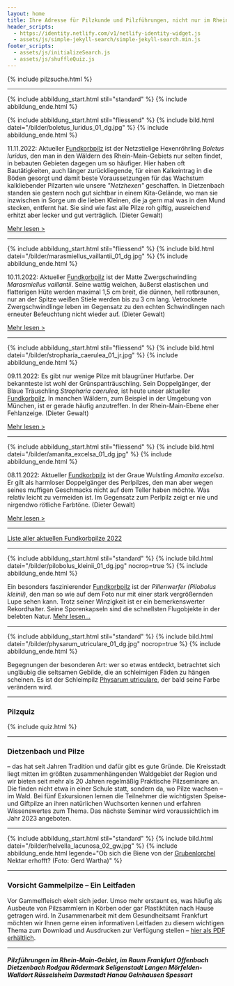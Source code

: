 ```yaml
---
layout: home
title: Ihre Adresse für Pilzkunde und Pilzführungen, nicht nur im Rhein-Main-Gebiet
header_scripts:
  - https://identity.netlify.com/v1/netlify-identity-widget.js
  - assets/js/simple-jekyll-search/simple-jekyll-search.min.js
footer_scripts:
  - assets/js/initializeSearch.js
  - assets/js/shuffleQuiz.js
---
```

{% include pilzsuche.html %}

- - -

{% include abbildung_start.html stil="standard" %}
{% include abbildung_ende.html %}

{% include abbildung_start.html stil="fliessend" %}
{% include bild.html datei="/bilder/boletus_luridus_01_dg.jpg" %}
{% include abbildung_ende.html %}

11.11.2022:  Aktueller [Fundkorbpilz](AA "Glossar-") ist der Netzstielige Hexenröhrling  *Boletus luridus*, den man in den Wäldern des Rhein-Main-Gebiets nur selten findet, in bebauten Gebieten dagegen um so häufiger. Hier haben oft Bautätigkeiten, auch länger zurückliegende, für einen Kalkeintrag in die Böden gesorgt und damit beste Voraussetzungen für das Wachstum kalkliebender Pilzarten wie unsere *"Netzhexen"* geschaffen. In Dietzenbach standen sie gestern noch gut sichtbar in einem Kita-Gelände, wo man sie inzwischen in Sorge um die lieben Kleinen, die ja gern mal was in den Mund stecken, entfernt hat. Sie sind wie fast alle Pilze roh giftig, ausreichend erhitzt aber lecker und gut verträglich. (Dieter Gewalt)

[Mehr lesen >](/pilze/boletus-luridus-netzstieliger-hexenröhrling)

<div style="clear:  both"></div>

- - -

{% include abbildung_start.html stil="fliessend" %}
{% include bild.html datei="/bilder/marasmiellus_vaillantii_01_dg.jpg" %}
{% include abbildung_ende.html %}

10.11.2022:  Aktueller [Fundkorbpilz](AA "Glossar-") ist der Matte Zwergschwindling *Marasmiellus vaillantii*. Seine wattig weichen, äußerst elastischen und flatterigen Hüte werden maximal 1,5 cm breit, die dünnen, hell rotbraunen, nur an der Spitze weißen Stiele werden bis zu 3 cm lang. Vetrocknete Zwergschwindlinge leben im Gegensatz zu den echten Schwindlingen nach erneuter Befeuchtung nicht wieder auf. (Dieter Gewalt)

[Mehr lesen >](/pilze/marasmiellus-vaillantii-matter-zwergschwindling)

<div style="clear:  both"></div>

- - -

{% include abbildung_start.html stil="fliessend" %}
{% include bild.html datei="/bilder/stropharia_caerulea_01_jr.jpg" %}
{% include abbildung_ende.html %}

09.11.2022:  Es gibt nur wenige Pilze mit blaugrüner Hutfarbe. Der bekannteste ist wohl der Grünspanträuschling. Sein Doppelgänger, der Blaue Träuschling  *Stropharia caerulea*, ist heute unser aktueller [Fundkorbpilz](AA "Glossar-"). In manchen Wäldern, zum Beispiel in der Umgebung von München, ist er gerade häufig anzutreffen. In der Rhein-Main-Ebene eher Fehlanzeige. (Dieter Gewalt)

[Mehr lesen >](/pilze/stropharia-caerulea-blauer-träuschling)

<div style="clear:  both"></div>

- - -

{% include abbildung_start.html stil="fliessend" %}
{% include bild.html datei="/bilder/amanita_excelsa_01_dg.jpg" %}
{% include abbildung_ende.html %}

08.11.2022:  Aktueller [Fundkorbpilz](AA "Glossar-") ist der Graue Wulstling *Amanita excelsa*. Er gilt als harmloser Doppelgänger des Perlpilzes, den man aber wegen seines muffigen Geschmacks nicht auf dem Teller haben möchte. Was relativ leicht zu vermeiden ist. Im Gegensatz zum Perlpilz zeigt er nie und nirgendwo rötliche Farbtöne. (Dieter Gewalt)

[Mehr lesen >](/pilze/amanita-excelsa-grauer-wulstling)

<div style="clear:  both"></div>

- - -

[Liste aller aktuellen Fundkorbpilze 2022](/artikel/liste-aller-aktuellen-fundkorbpilze-2022.html)

- - -

{% include abbildung_start.html stil="standard" %}
{% include bild.html datei="/bilder/pilobolus_kleinii_01_dg.jpg" nocrop=true %}
{% include abbildung_ende.html %}

Ein besonders faszinierender [Fundkorbpilz](AA "Glossar-") ist der *Pillenwerfer (Pilobolus kleinii)*, den man so wie auf dem Foto nur mit einer stark vergrößernden Lupe sehen kann. Trotz seiner Winzigkeit ist er ein bemerkenswerter Rekordhalter. Seine Sporenkapseln sind die schnellsten Flugobjekte in der belebten Natur. [Mehr lesen...](/pilze/pilobolus-kleinii-pillenwerfer)

- - -

{% include abbildung_start.html stil="standard" %}
{% include bild.html datei="/bilder/physarum_utriculare_01_dg.jpg" nocrop=true %}
{% include abbildung_ende.html %}

Begegnungen der besonderen Art: wer so etwas entdeckt, betrachtet sich ungläubig die seltsamen Gebilde, die an schleimigen Fäden zu hängen scheinen. Es ist der Schleimpilz [Physarum utriculare](/pilze/physarum-utriculare-fadenfruchtschleimpilz), der bald seine Farbe verändern wird.

- - -

### Pilzquiz

{% include quiz.html %}

- - -

### Dietzenbach und Pilze

– das hat seit Jahren Tradition und dafür gibt es gute Gründe. Die Kreisstadt liegt mitten im größten zusammenhängenden Waldgebiet der Region und wir bieten seit mehr als 20 Jahren regelmäßig Praktische Pilzseminare an. Die finden nicht etwa in einer Schule statt, sondern da, wo Pilze wachsen – im Wald. Bei fünf Exkursionen lernen die Teilnehmer die wichtigsten Speise- und Giftpilze an ihren natürlichen Wuchsorten kennen und erfahren Wissenswertes zum Thema. Das nächste Seminar wird voraussichtlich im Jahr 2023 angeboten.  

- - -

{% include abbildung_start.html stil="standard" %}
{% include bild.html datei="/bilder/helvella_lacunosa_02_gw.jpg" %}
{% include abbildung_ende.html legende="Ob sich die Biene von der <a href='/pilze/helvella-lacunosa-grubenlorchel'>Grubenlorchel</a> Nektar erhofft?  (Foto: Gerd Wartha)" %}

- - -

### Vorsicht Gammelpilze – Ein Leitfaden

Vor Gammelfleisch ekelt sich jeder. Umso mehr erstaunt es, was häufig als Ausbeute von Pilzsammlern in Körben oder gar Plastiktüten nach Hause getragen wird. In Zusammenarbeit mit dem Gesundheitsamt Frankfurt möchten wir Ihnen gerne einen informativen Leitfaden zu diesem wichtigen Thema zum Download und Ausdrucken zur Verfügung stellen – [hier als PDF erhältlich](/assets/docs/Fundkorb.de-Gammelpilze.pdf).

- - -

##### Pilzführungen im Rhein-Main-Gebiet, im Raum Frankfurt Offenbach Dietzenbach Rodgau Rödermark Seligenstadt Langen Mörfelden-Walldort Rüsselsheim Darmstadt Hanau Gelnhausen Spessart
